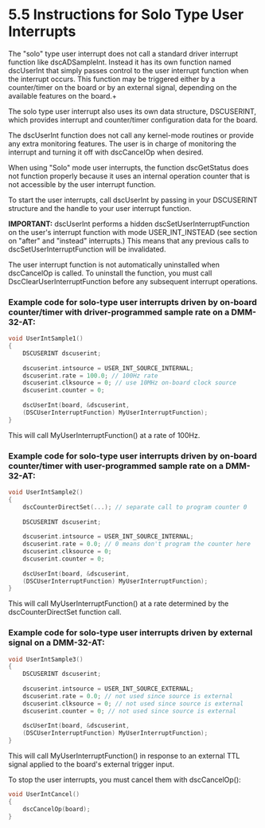 # 5.5 Instructions for Solo Type User Interrupts

The "solo" type user interrupt does not call a standard driver interrupt function like dscADSampleInt. Instead it has its own function named dscUserInt that simply passes control to the user interrupt function when the interrupt occurs. This function may be triggered either by a counter/timer on the board or by an external signal, depending on the available features on the board.+

The solo type user interrupt also uses its own data structure, DSCUSERINT, which provides interrupt and counter/timer configuration data for the board.

The dscUserInt function does not call any kernel-mode routines or provide any extra monitoring features. The user is in charge of monitoring the interrupt and turning it off with dscCancelOp when desired.

When using "Solo" mode user interrupts, the function dscGetStatus does not function properly because it uses an internal operation counter that is not accessible by the user interrupt function.

To start the user interrupts, call dscUserInt by passing in your DSCUSERINT structure and the handle to your user interrupt function.

**IMPORTANT:** dscUserInt performs a hidden dscSetUserInterruptFunction on the user's interrupt function with mode USER\_INT\_INSTEAD \(see section on "after" and "instead" interrupts.\) This means that any previous calls to dscSetUserInterruptFunction will be invalidated.

The user interrupt function is not automatically uninstalled when dscCancelOp is called. To uninstall the function, you must call DscClearUserInterruptFunction before any subsequent interrupt operations.

### Example code for solo-type user interrupts driven by on-board counter/timer with driver-programmed sample rate on a DMM-32-AT:

```c
void UserIntSample1()
{
    DSCUSERINT dscuserint;
    
    dscuserint.intsource = USER_INT_SOURCE_INTERNAL;
    dscuserint.rate = 100.0; // 100Hz rate
    dscuserint.clksource = 0; // use 10MHz on-board clock source
    dscuserint.counter = 0;
    
    dscUserInt(board, &dscuserint,
    (DSCUserInterruptFunction) MyUserInterruptFunction);
}
```

This will call MyUserInterruptFunction\(\) at a rate of 100Hz.

### Example code for solo-type user interrupts driven by on-board counter/timer with user-programmed sample rate on a DMM-32-AT:

```c
void UserIntSample2()
{
    dscCounterDirectSet(...); // separate call to program counter 0
    
    DSCUSERINT dscuserint;
    
    dscuserint.intsource = USER_INT_SOURCE_INTERNAL;
    dscuserint.rate = 0.0; // 0 means don't program the counter here
    dscuserint.clksource = 0;
    dscuserint.counter = 0;
    
    dscUserInt(board, &dscuserint,
    (DSCUserInterruptFunction) MyUserInterruptFunction);
}
```

This will call MyUserInterruptFunction\(\) at a rate determined by the dscCounterDirectSet function call.

### Example code for solo-type user interrupts driven by external signal on a DMM-32-AT:

```c
void UserIntSample3()
{
    DSCUSERINT dscuserint;
    
    dscuserint.intsource = USER_INT_SOURCE_EXTERNAL;
    dscuserint.rate = 0.0; // not used since source is external
    dscuserint.clksource = 0; // not used since source is external
    dscuserint.counter = 0; // not used since source is external
    
    dscUserInt(board, &dscuserint,
    (DSCUserInterruptFunction) MyUserInterruptFunction);
}
```

This will call MyUserInterruptFunction\(\) in response to an external TTL signal applied to the board's external trigger input.

To stop the user interrupts, you must cancel them with dscCancelOp\(\):

```c
void UserIntCancel()
{
    dscCancelOp(board);
}
```

